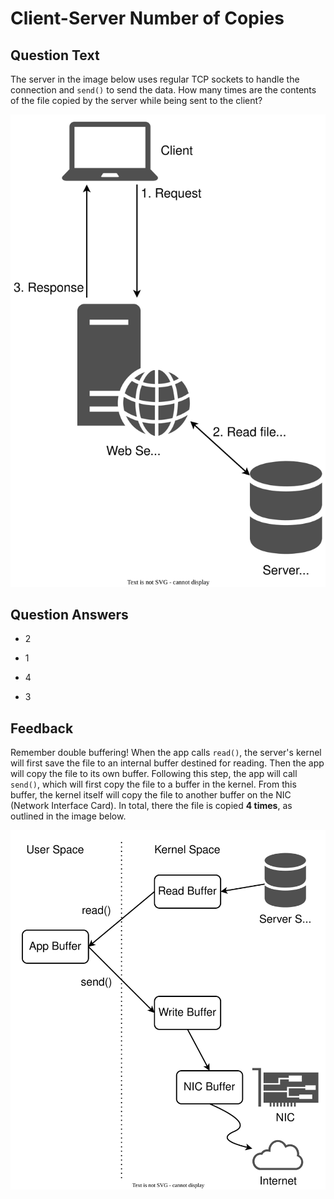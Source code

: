 # Client-Server Number of Copies

## Question Text

The server in the image below uses regular TCP sockets to handle the connection and `send()` to send the data.
How many times are the contents of the file copied by the server while being sent to the client?

![Client-Server Steps](../../media/client-server-file.svg)

## Question Answers

- 2

- 1

+ 4

- 3

## Feedback

Remember double buffering!
When the app calls `read()`, the server's kernel will first save the file to an internal buffer destined for reading.
Then the app will copy the file to its own buffer.
Following this step, the app will call `send()`, which will first copy the file to a buffer in the kernel.
From this buffer, the kernel itself will copy the file to another buffer on the NIC (Network Interface Card).
In total, there the file is copied **4 times**, as outlined in the image below.

![Server Copies - Read-Send](../../media/server-copies-normal.svg)

